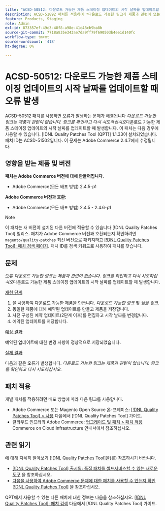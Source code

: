 ```yaml
---
title: "ACSD-50512: 다운로드 가능한 제품 스테이징 업데이트의 시작 날짜를 업데이트할 때 오류 발생"
description: ACSD-51892 패치를 적용하여 *다운로드 가능한 링크가 제품과 관련이 없는 경우 발생하는 Adobe Commerce 성능 문제를 해결합니다.링크를 확인하고 다시 시도하십시오*. 이 오류는 다운로드 가능한 제품 스테이징 업데이트의 시작 날짜를 업데이트할 때 발생합니다.
feature: Products, Staging
role: Admin
exl-id: 873357ef-49c3-48f8-a98e-41c48cb9ba8b
source-git-commit: 7718a835e343ae7da9ff79f690503b4ee1d140fc
workflow-type: tm+mt
source-wordcount: '418'
ht-degree: 0%

---
```


# ACSD-50512: 다운로드 가능한 제품 스테이징 업데이트의 시작 날짜를 업데이트할 때 오류 발생

ACSD-50512 패치를 사용하면 오류가 발생하는 문제가 해결됩니다 *다운로드 가능한 링크는 제품과 관련이 없습니다. 링크를 확인하고 다시 시도하십시오*&#x200B;다운로드 가능한 제품 스테이징 업데이트의 시작 날짜를 업데이트할 때 발생합니다. 이 패치는 다음 경우에 사용할 수 있습니다. [!DNL Quality Patches Tool (QPT)] 1.1.33이 설치되었습니다. 패치 ID는 ACSD-51502입니다. 이 문제는 Adobe Commerce 2.4.7에서 수정됩니다.

## 영향을 받는 제품 및 버전

**패치는 Adobe Commerce 버전에 대해 만들어집니다.**

* Adobe Commerce(모든 배포 방법) 2.4.5-p1

**Adobe Commerce 버전과 호환:**

* Adobe Commerce(모든 배포 방법) 2.4.5 - 2.4.6-p1

>[!NOTE]
>
>이 패치는 새 버전이 설치된 다른 버전에 적용할 수 있습니다 [!DNL Quality Patches Tool] 릴리스. 패치가 Adobe Commerce 버전과 호환되는지 확인하려면 `magento/quality-patches` 최신 버전으로 패키지하고 [[!DNL Quality Patches Tool]: 패치 검색 페이지](https://experienceleague.adobe.com/tools/commerce-quality-patches/index.html). 패치 ID를 검색 키워드로 사용하여 패치를 찾습니다.

## 문제

오류 *다운로드 가능한 링크는 제품과 관련이 없습니다. 링크를 확인하고 다시 시도하십시오*&#x200B;다운로드 가능한 제품 스테이징 업데이트의 시작 날짜를 업데이트할 때 발생합니다.

<u>재현 단계</u>:

1. 을 사용하여 다운로드 가능한 제품을 만듭니다. *다운로드 가능한 링크* 및 *샘플 링크*.
1. 동일한 제품에 대해 예약된 업데이트를 만들고 제품을 저장합니다.
1. 사전 구성된 예약 업데이트(2단계 이후)를 편집하고 시작 날짜를 변경합니다.
1. 예약된 업데이트를 저장합니다.

<u>예상 결과</u>:

예약된 업데이트에 대한 변경 사항이 정상적으로 저장되었습니다.

<u>실제 결과</u>:

다음과 같은 오류가 발생합니다. *다운로드 가능한 링크는 제품과 관련이 없습니다. 링크를 확인하고 다시 시도하십시오*.

## 패치 적용

개별 패치를 적용하려면 배포 방법에 따라 다음 링크를 사용합니다.

* Adobe Commerce 또는 Magento Open Source 온-프레미스: [[!DNL Quality Patches Tool] > 사용](https://experienceleague.adobe.com/docs/commerce-operations/tools/quality-patches-tool/usage.html) 다음에서 [!DNL Quality Patches Tool] 가이드.
* 클라우드 인프라의 Adobe Commerce: [업그레이드 및 패치 > 패치 적용](https://experienceleague.adobe.com/docs/commerce-cloud-service/user-guide/develop/upgrade/apply-patches.html) Commerce on Cloud Infrastructure 안내서에서 참조하십시오.

## 관련 읽기

에 대해 자세히 알아보기 [!DNL Quality Patches Tool]을(를) 참조하시기 바랍니다.

* [[!DNL Quality Patches Tool] 출시됨: 품질 패치를 셀프서비스할 수 있는 새로운 도구](/help/announcements/adobe-commerce-announcements/magento-quality-patches-released-new-tool-to-self-serve-quality-patches.md) 을 참조하십시오.
* [다음을 사용하여 Adobe Commerce 문제에 대한 패치를 사용할 수 있는지 확인 [!DNL Quality Patches Tool]](/help/support-tools/patches-available-in-qpt-tool/check-patch-for-magento-issue-with-magento-quality-patches.md) 을 참조하십시오.

QPT에서 사용할 수 있는 다른 패치에 대한 정보는 다음을 참조하십시오. [[!DNL Quality Patches Tool]: 패치 검색](https://experienceleague.adobe.com/tools/commerce-quality-patches/index.html) 다음에서 [!DNL Quality Patches Tool] 가이드.
